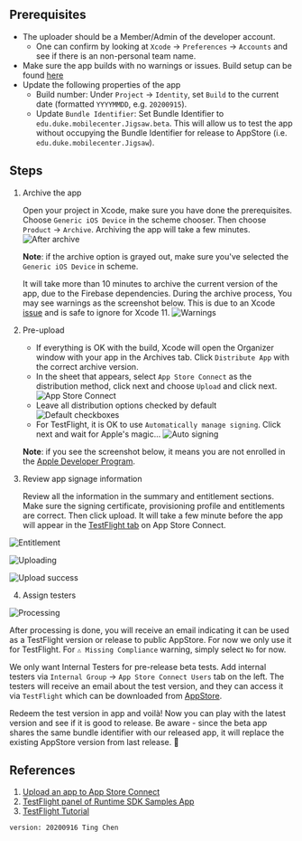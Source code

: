 ## Prerequisites

- The uploader should be a Member/Admin of the developer account.
    - One can confirm by looking at `Xcode` -> `Preferences` -> `Accounts` and see if there is an non-personal team name.
- Make sure the app builds with no warnings or issues. Build setup can be found [here](./build-setup.md)
- Update the following properties of the app
    - Build number: Under `Project` -> `Identity`, set `Build` to the current date (formatted `YYYYMMDD`, e.g. `20200915`).
    - Update `Bundle Identifier`: Set Bundle Identifier to `edu.duke.mobilecenter.Jigsaw.beta`. This will allow us to test the app without occupying the Bundle Identifier for release to AppStore (i.e. `edu.duke.mobilecenter.Jigsaw`).

## Steps

1. Archive the app

    Open your project in Xcode, make sure you have done the prerequisites. Choose `Generic iOS Device` in the scheme chooser. Then choose `Product` -> `Archive`. Archiving the app will take a few minutes.
![After archive](https://user-images.githubusercontent.com/9660181/93394473-223d1f00-f829-11ea-8ccb-2ca90992361b.png)

    **Note**: if the archive option is grayed out, make sure you've selected the `Generic iOS Device` in scheme.

    It will take more than 10 minutes to archive the current version of the app, due to the Firebase dependencies. During the archive process, You may see warnings as the screenshot below. This is due to an Xcode [issue](https://developer.apple.com/forums/thread/130677) and is safe to ignore for Xcode 11.
![Warnings](https://user-images.githubusercontent.com/9660181/93305022-c932a400-f7b2-11ea-86bd-4b1083f04378.png)

2. Pre-upload

    - If everything is OK with the build, Xcode will open the  Organizer window with your app in the Archives tab. Click `Distribute App` with the correct archive version.
    - In the sheet that appears, select `App Store Connect` as the distribution method, click next and choose `Upload` and click next.
![App Store Connect](https://user-images.githubusercontent.com/9660181/93394479-2406e280-f829-11ea-8fad-2bf87f823d21.png)
    - Leave all distribution options checked by default
![Default checkboxes](https://user-images.githubusercontent.com/9660181/93275828-d039c200-f772-11ea-9677-c59be4e54734.png)
    - For TestFlight, it is OK to use `Automatically manage signing`. Click next and wait for Apple's magic...
![Auto signing](https://user-images.githubusercontent.com/9660181/93275836-d62fa300-f772-11ea-9769-90b4b1587c11.png)
    
    **Note**: if you see the screenshot below, it means you are not enrolled in the [Apple Developer Program](https://developer.apple.com/programs/enroll/).

3. Review app signage information

    Review all the information in the summary and entitlement sections. Make sure the signing certificate, provisioning profile and entitlements are correct. Then click upload. It will take a few minute before the app will appear in the [TestFlight tab](https://appstoreconnect.apple.com/apps/1180714771/testflight/ios) on App Store Connect.

![Entitlement](https://user-images.githubusercontent.com/9660181/93276189-c82e5200-f773-11ea-8b57-4201bbd1a94e.png)

![Uploading](https://user-images.githubusercontent.com/9660181/93276192-cb294280-f773-11ea-909c-83acf690e3ef.png)

![Upload success](https://user-images.githubusercontent.com/9660181/93276194-ccf30600-f773-11ea-9035-5e817d9a3a6a.png)

4. Assign testers

![Processing](https://user-images.githubusercontent.com/9660181/93276337-1c393680-f774-11ea-83c0-09692d9fad5d.png)

After processing is done, you will receive an email indicating it can be used as a TestFlight version or release to public AppStore. For now we only use it for TestFlight. For `⚠️ Missing Compliance` warning, simply select `No` for now.

We only want Internal Testers for pre-release beta tests. Add internal testers via `Internal Group` -> `App Store Connect Users` tab on the left. The testers will receive an email about the test version, and they can access it via `TestFlight` which can be downloaded from [AppStore](https://apps.apple.com/us/app/testflight/id899247664).

Redeem the test version in app and voilà! Now you can play with the latest version and see if it is good to release. Be aware - since the beta app shares the same bundle identifier with our released app, it will replace the existing AppStore version from last release. 🎉 

## References

1. [Upload an app to App Store Connect](https://help.apple.com/xcode/mac/current/#/dev442d7f2ca)
2. [TestFlight panel of Runtime SDK Samples App](https://appstoreconnect.apple.com/apps/1180714771/testflight)
3. [TestFlight Tutorial](https://www.raywenderlich.com/5352-testflight-tutorial-ios-beta-testing)

```
version: 20200916 Ting Chen
```